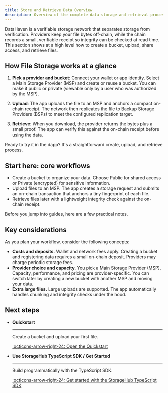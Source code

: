 ```yaml
---
title: Store and Retrieve Data Overview
description: Overview of the complete data storage and retrieval process in DataHaven, from bucket creation to verification and file access.
---
```


DataHaven is a verifiable storage network that separates storage from verification. Providers keep your file bytes off-chain, while the chain records a small, verifiable receipt so integrity can be checked at read time. This section shows at a high level how to create a bucket, upload, share access, and retrieve files.

## How File Storage works at a glance

1. **Pick a provider and bucket**: Connect your wallet or app identity. Select a Main Storage Provider (MSP) and create or reuse a bucket. You can make it public or private (viewable only by a user who was authorized by the MSP).

2. **Upload**: The app uploads the file to an MSP and anchors a compact on-chain receipt. The network then replicates the file to Backup Storage Providers (BSPs) to meet the configured replication target.

3. **Retrieve**: When you download, the provider returns the bytes plus a small proof. The app can verify this against the on-chain receipt before using the data.

Ready to try it in the dapp? It's a straightforward create, upload, and retrieve process.

## Start here: core workflows

- Create a bucket to organize your data. Choose Public for shared access or Private (encrypted) for sensitive information.
- Upload files to an MSP. The app creates a storage request and submits an on-chain transaction that anchors a tiny fingerprint of each file.
- Retrieve files later with a lightweight integrity check against the on-chain receipt.

Before you jump into guides, here are a few practical notes.

## Key considerations

As you plan your workflow, consider the following concepts:

- **Costs and deposits.** Wallet and network fees apply. Creating a bucket and registering data requires a small on-chain deposit. Providers may charge periodic storage fees.
- **Provider choice and capacity.** You pick a Main Storage Provider (MSP). Capacity, performance, and pricing are provider-specific. You can switch later by creating a new bucket with another MSP and moving your data.
- **Extra large files.** Large uploads are supported. The app automatically handles chunking and integrity checks under the hood.

## Next steps

<div class="grid cards" markdown>

-   __Quickstart__

    ---

    Create a bucket and upload your first file.

    [:octicons-arrow-right-24: Open the Quickstart](/store-and-retrieve-data/quickstart)

-   __Use StorageHub TypeScript SDK / Get Started__

    ---

    Build programmatically with the TypeScript SDK.

    [:octicons-arrow-right-24: Get started with the StorageHub TypeScript SDK](/store-and-retrieve-data/use-storagehub-sdk/get-started)

</div>